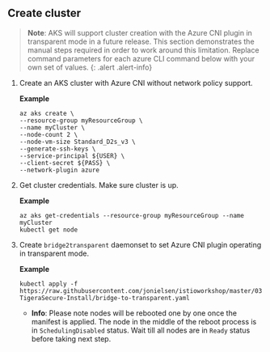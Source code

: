 
## Create cluster

> **Note**: AKS will support cluster creation with the Azure CNI plugin in transparent mode in a future release. This section demonstrates the manual steps required in order to work around this limitation. 
Replace command parameters for each azure CLI command below with your own set of values.
{: .alert .alert-info}

1. Create an AKS cluster with Azure CNI without network policy support.

   **Example**
   ```
   az aks create \
   --resource-group myResourceGroup \
   --name myCluster \
   --node-count 2 \
   --node-vm-size Standard_D2s_v3 \
   --generate-ssh-keys \
   --service-principal ${USER} \
   --client-secret ${PASS} \
   --network-plugin azure
   ```
   
1. Get cluster credentials. Make sure cluster is up.

   **Example**
   ```
   az aks get-credentials --resource-group myResourceGroup --name myCluster
   kubectl get node
   ```   

1. Create `bridge2transparent` daemonset to set Azure CNI plugin operating in transparent mode. 


   **Example**
   ```
   kubectl apply -f https://raw.githubusercontent.com/jonielsen/istioworkshop/master/03-TigeraSecure-Install/bridge-to-transparent.yaml
   ```  

   - **Info**: Please note nodes will be rebooted one by one once the manifest is applied. The node 
   in the middle of the reboot process is in `SchedulingDisabled` status. Wait till all nodes are in `Ready`
   status before taking next step.
     
